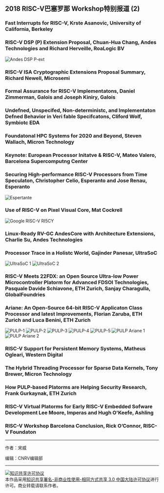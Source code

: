 ## 2018 RISC-V巴塞罗那 Workshop特别报道 (2)

### Fast Interrupts for RISC-V, Krste Asanovic, University of California, Berkeley
### RISC-V DSP (P) Extension Proposal, Chuan-Hua Chang, Andes Technologies and Richard Herveille, RoaLogic BV
![Andes DSP P-ext](/assets/images/articles/risc-v-workshop-barcelona/andes-1.jpg)
### RISC-V ISA Cryptographic Extensions Proposal Summary, Richard Newell, Microsemi 
### Formal Assurance for RISC-V Implementatons, Daniel Zimmerman, Galois and Joseph Kiniry, Galois
### Undefned, Unspecifed, Non-deterministc, and Implementaton Defned Behavior in Veri fable Specifcatons, Cliford Wolf, Symbiotc EDA
### Foundatonal HPC Systems for 2020 and Beyond, Steven Wallach, Micron Technology
### Keynote: European Processor Initatve & RISC-V, Mateo Valero, Barcelona Supercomputng Center
### Securing High-performance RISC-V Processors from Time Speculaton, Christopher Celio, Esperanto and Jose Renau, Esperanto
![Espertante](/assets/images/articles/risc-v-workshop-barcelona/esperante-1.jpg)
### Use of RISC-V on Pixel Visual Core, Mat Cockrell 
![Google RISC-V RI5CY](/assets/images/articles/risc-v-workshop-barcelona/google-ri5cy.jpg)
### Linux-Ready RV-GC AndesCore with Architecture Extensions, Charlie Su, Andes Technologies
### Processor Trace in a Holistc World, Gajinder Panesar, UltraSoC
![UltraSoC 1](/assets/images/articles/risc-v-workshop-barcelona/ultrasoc-1.jpg)
![UltraSoC 2](/assets/images/articles/risc-v-workshop-barcelona/ultrasoc-2.jpg)
### RISC-V Meets 22FDX: an Open Source Ultra-low Power Microcontroller Platorm for Advanced FDSOI Technologies, Pasquale Davide Schiavone, ETH Zurich, Sanjay Charagulla, GlobalFoundries
### Ariane: An Open-Source 64-bit RISC-V Applicaton Class Processor and latest Improvements, Florian Zaruba, ETH Zurich and Luca Benini, ETH Zurich
![PULP-1](/assets/images/articles/risc-v-workshop-barcelona/pulp-1.jpg)
![PULP-2](/assets/images/articles/risc-v-workshop-barcelona/pulp-2.jpg)
![PULP-3](/assets/images/articles/risc-v-workshop-barcelona/pulp-3.jpg)
![PULP-4](/assets/images/articles/risc-v-workshop-barcelona/pulp-4.jpg)
![PULP-5](/assets/images/articles/risc-v-workshop-barcelona/pulp-5.jpg)
![PULP Ariane 1](/assets/images/articles/risc-v-workshop-barcelona/pulp-ariane-0.jpg)
![PULP Ariane 2](/assets/images/articles/risc-v-workshop-barcelona/pulp-ariane.jpg)
### RISC-V Support for Persistent Memory Systems, Matheus Ogleari, Western Digital
### The Hybrid Threading Processor for Sparse Data Kernels, Tony Brewer, Micron Technology
### How PULP-based Platorms are Helping Security Research, Frank Gurkaynak, ETH Zurich
### RISC-V Virtual Platorms for Early RISC-V Embedded Sofware Development Lee Moore, Imperas and Hugh O'Keefe, Ashling
### RISC-V Workshop Barcelona Conclusion, Rick O’Connor, RISC-V Foundaton


----

作者：宋威

编辑：CNRV编辑部

----

<a rel="license" href="http://creativecommons.org/licenses/by-nc-sa/3.0/cn/"><img alt="知识共享许可协议" style="border-width:0" src="https://i.creativecommons.org/l/by-nc-sa/3.0/cn/80x15.png" /></a><br />本作品采用<a rel="license" href="http://creativecommons.org/licenses/by-nc-sa/3.0/cn/">知识共享署名-非商业性使用-相同方式共享 3.0 中国大陆许可协议</a>进行许可。商业转载请联系作者。

